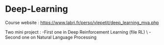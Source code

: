 # Deep-Learning

Course website : https://www.labri.fr/perso/vlepetit/deep_learning_mva.php

Two mini project : 
-First one in Deep Reinforcement Learning (file RL) \\
-Second one on Natural Language Processing
 
